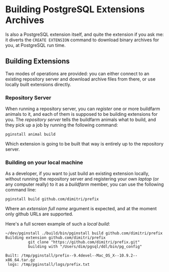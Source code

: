 # Building PostgreSQL Extensions Archives

Is also a PostgreSQL extension itself, and quite the extension if you ask
me: it diverts the `CREATE EXTENSION` command to download binary archives
for you, at PostgreSQL run time.

## Building Extensions

Two modes of operations are provided: you can either connect to an existing
repository server and download archive files from there, or use locally
built extensions directly.

### Repository Server

When running a repository server, you can *register* one or more buildfarm
animals to it, and each of them is supposed to be building extensions for
you. The *repository server* tells the buildfarm animals what to build, and
they pick up a job by running the following command:

    pginstall animal build

Which extension is going to be built that way is entirely up to the
repository server.

### Building on your local machine

As a developer, if you want to just build an existing extension locally,
without running the repository server and registering your own *laptop* (or
any computer really) to it as a *buildfarm* member, you can use the
following command line:

    pginstall build github.com/dimitri/prefix

Where an *extension full name* argument is expected, and at the moment only
github URLs are supported.

Here's a full screen example of such a *local build*:

    ~/dev/pginstall ./build/bin/pginstall build github.com/dimitri/prefix
    Building extension github.com/dimitri/prefix
              git clone "https://github.com/dimitri/prefix.git"
              building with "/Users/dim/pgsql/ddl/bin/pg_config"
    
    Built: /tmp/pginstall/prefix--9.4devel--Mac_OS_X--10.9.2--x86_64.tar.gz 
     logs: /tmp/pginstall/logs/prefix.txt

